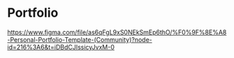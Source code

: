 # Portfolio
https://www.figma.com/file/as6qFgL9xS0NEkSmEp6thO/%F0%9F%8E%A8-Personal-Portfolio-Template-(Community)?node-id=216%3A6&t=iDBdCJIssicyJvxM-0
